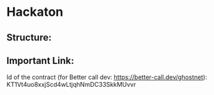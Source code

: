# Hackaton

## Structure:

## Important Link:
Id of the contract (for Better call dev: https://better-call.dev/ghostnet): KT1Vt4uo8xxjScd4wLtjqhNmDC33SkkMUvvr
